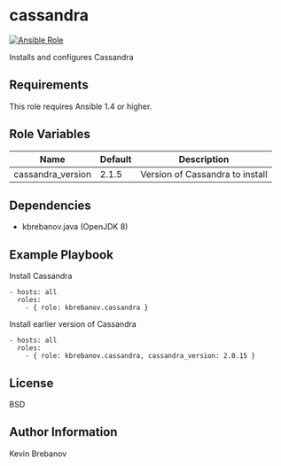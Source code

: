 cassandra
=========

[![Ansible Role](https://img.shields.io/ansible/role/3868.svg)](https://galaxy.ansible.com/list#/roles/3868)

Installs and configures Cassandra

Requirements
------------

This role requires Ansible 1.4 or higher.

Role Variables
--------------

| Name              | Default | Description                     |
|-------------------|---------|---------------------------------|
| cassandra_version | 2.1.5   | Version of Cassandra to install |

Dependencies
------------

- kbrebanov.java (OpenJDK 8)

Example Playbook
----------------

Install Cassandra
```
- hosts: all
  roles:
    - { role: kbrebanov.cassandra }
```

Install earlier version of Cassandra
```
- hosts: all
  roles:
    - { role: kbrebanov.cassandra, cassandra_version: 2.0.15 }
```

License
-------

BSD

Author Information
------------------

Kevin Brebanov
